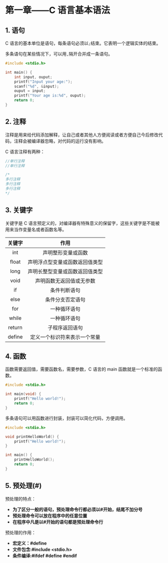 # 第一章——C 语言基本语法

## 1. 语句

C 语言的基本单位是语句，每条语句必须以`;`结束。它表明一个逻辑实体的结束。

多条语句在某些情况下，可以用`,`隔开合并成一条语句。

```c
#include <stdio.h>

int main() {
    int input, ouput;
    printf("Input your age:");
    scanf("%d", &input);
    ouput = input;
    printf("Your age is:%d", ouput);
    return 0;
}
```

## 2. 注释

注释是用来给代码添加解释，让自己或者其他人方便阅读或者方便自己今后修改代码，注释会被编译器忽略，对代码的运行没有影响。

C 语言注释有两种：

```c
//单行注释
//单行注释

/*
多行注释
多行注释
多行注释
*/
```

## 3. 关键字

关键字是 C 语言预定义的，对编译器有特殊意义的保留字，这些关键字是不能被用来当作变量名或者函数名等。

| 关键字 |              作用              |
| :----: | :----------------------------: |
|  int   |       声明整形变量或函数       |
| float  | 声明浮点型变量或函数返回值类型 |
|  long  | 声明长整型变量或函数返回值类型 |
|  void  |    声明函数无返回值或无参数    |
|   if   |          条件判断语句          |
|  else  |        条件分支否定语句        |
|  for   |          一种循环语句          |
| while  |          一种循环语句          |
| return |         子程序返回语句         |
| define |  定义一个标识符来表示一个常量  |

## 4. 函数

函数需要返回值，需要函数名，需要参数，C 语言的 main 函数就是一个标准的函数。

```c
#include <stdio.h>

int main(void) {
    printf("Hello world!");
    return 0;
}
```

多条语句可以用函数进行封装，封装可以简化代码，方便调用。

```c
#include <stdio.h>

void printHelloWorld() {
    printf("Hello world!");
}

int main() {
    printHelloWorld();
    return 0;
}
```

## 5. 预处理(#)

预处理的特点：

- **为了区分一般的语句，预处理命令行都必须以#开始，结尾不加分号**
- **预处理命令可以放在程序中的任意位置**
- **在程序中凡是以#开始的语句都是预处理命令行**

预处理的作用：

- **宏定义：#define**
- **文件包含:#include <stdio.h>**
- **条件编译:#ifdef #define #endif**
